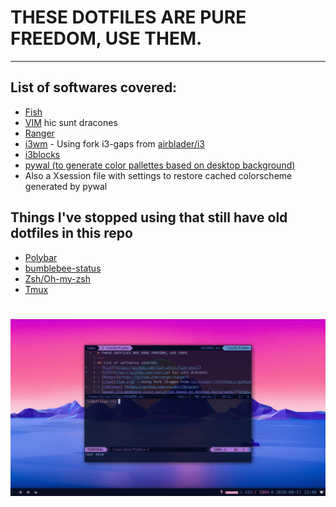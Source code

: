 # THESE DOTFILES ARE PURE FREEDOM, USE THEM.
---
## List of softwares covered:
- [Fish](https://github.com/fish-shell/fish-shell)
- [VIM](https://github.com/vim/vim) hic sunt dracones
- [Ranger](https://github.com/ranger/ranger)
- [i3wm](i3wm.org) - Using fork i3-gaps from [airblader/i3](https://github.com/Airblader/i3)
- [i3blocks](https://github.com/vivien/i3blocks)
- [pywal (to generate color pallettes based on desktop background)](https://github.com/dylanaraps/pywal)
- Also a Xsession file with settings to restore cached colorscheme generated by pywal

## Things I've stopped using that still have old dotfiles in this repo
- [Polybar](https://github.com/jaagr/polybar)
- [bumblebee-status](https://github.com/tobi-wan-kenobi/bumblebee-status)
- [Zsh/Oh-my-zsh](https://github.com/robbyrussell/oh-my-zsh)
- [Tmux](https://github.com/tmux/tmux/wiki)

# ![desktop_result](screenshot.png "true beauty lies in detail")
